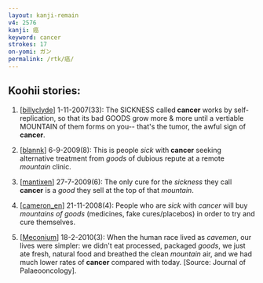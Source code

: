 ```yaml
---
layout: kanji-remain
v4: 2576
kanji: 癌
keyword: cancer
strokes: 17
on-yomi: ガン
permalink: /rtk/癌/
---
```


## Koohii stories: 

1) [<a href="http://kanji.koohii.com/profile/billyclyde">billyclyde</a>] 1-11-2007(33): The SICKNESS called<strong> cancer</strong> works by self-replication, so that its bad GOODS grow more &amp; more until a vertiable MOUNTAIN of them forms on you-- that&#039;s the tumor, the awful sign of<strong> cancer</strong>.

2) [<a href="http://kanji.koohii.com/profile/blannk">blannk</a>] 6-9-2009(8): This is people <em>sick</em> with<strong> cancer</strong> seeking alternative treatment from <em>goods</em> of dubious repute at a remote <em>mountain</em> clinic.

3) [<a href="http://kanji.koohii.com/profile/mantixen">mantixen</a>] 27-7-2009(6): The only cure for the <em>sickness</em> they call<strong> cancer</strong> is a <em>good</em> they sell at the top of that <em>mountain</em>.

4) [<a href="http://kanji.koohii.com/profile/cameron_en">cameron_en</a>] 21-11-2008(4): People who are <em>sick</em> with <em>cancer</em> will buy <em>mountains of goods</em> (medicines, fake cures/placebos) in order to try and cure themselves.

5) [<a href="http://kanji.koohii.com/profile/Meconium">Meconium</a>] 18-2-2010(3): When the human race lived as <em>cavemen</em>, our lives were simpler: we didn&#039;t eat processed, packaged <em>goods</em>, we just ate fresh, natural food and breathed the clean <em>mountain</em> air, and we had much lower rates of<strong> cancer</strong> compared with today. [Source: Journal of Palaeooncology].

